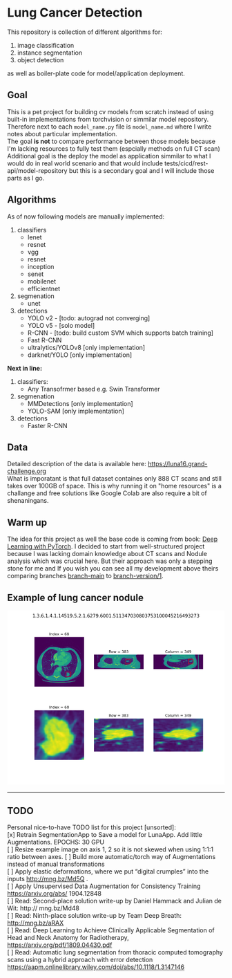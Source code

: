 # Lung Cancer Detection
This repository is collection of different algorithms for:  
1. image classification  
1. instance segmentation
1. object detection  

as well as boiler-plate code for model/application deployment. 

## Goal
This is a pet project for building cv models from scratch instead of using built-in implementations from torchvision or simmilar model repository. Therefore next to each `model_name.py` file is `model_name.md` where I write notes about particular implementation.  
The goal **is not** to compare performance between those models because I'm lacking resources to fully test them (espcially methods on full CT scan)  
Additional goal is the deploy the model as application simmilar to what I would do in real world scenario and that would include tests/cicd/rest-api/model-repository but this is a secondary goal and I will include those parts as I go. 

## Algorithms
As of now following models are manually implemented:
1. classifiers
    - lenet
    - resnet
    - vgg
    - resnet
    - inception
    - senet
    - mobilenet
    - efficientnet
1. segmenation
    - unet
1. detections
    - YOLO v2 - [todo: autograd not converging]
    - YOLO v5 - [solo model]
    - R-CNN - [todo: build custom SVM which supports batch training]
    - Fast R-CNN
    - ultralytics/YOLOv8 [only implementation]
    - darknet/YOLO [only implementation]

**Next in line:**
1. classifiers:
    - Any Transofrmer based e.g. Swin Transformer
1. segmenation
    - MMDetections [only implementation]
    - YOLO-SAM [only implementation]
1. detections
    - Faster R-CNN


## Data
Detailed description of the data is available here: https://luna16.grand-challenge.org  
What is imporatant is that full dataset containes only 888 CT scans and still takes over 100GB of space. This is why running it on "home resources" is a challange and free solutions like Google Colab are also require a bit of shenaningans. 

## Warm up
The idea for this project as well the base code is coming from book: [Deep Learning with PyTorch](https://www.manning.com/books/deep-learning-with-pytorch). I decided to start from well-structured project because I was lacking domain knowledge about CT scans and Nodule analysis which was crucial here. But their approach was only a stepping stone for me and If you wish you can see all my development above theirs comparing branches [branch-main](https://gitlab.com/ml.konopelski/lung_cancer_detection/-/tree/main) to [branch-version/1](https://gitlab.com/ml.konopelski/lung_cancer_detection/-/tree/version/1). 

## Example of lung cancer nodule
![alt text](resources/example_detection.png "Example")

  
-----
## TODO
Personal nice-to-have TODO list for this project [unsorted]:  
[x] Retrain SegmentationApp to Save a model for LunaApp. Add little Augmentations. EPOCHS: 30 GPU  
[ ] Resize example image on axis 1, 2 so it is not skewed when using 1:1:1 ratio between axes.
[ ] Build more automatic/torch way of Augmentations instead of manual transformations  
[ ] Apply elastic deformations, where we put “digital crumples” into the inputs http://mng.bz/Md5Q .  
[ ] Apply Unsupervised Data Augmentation for Consistency Training https://arxiv.org/abs/ 1904.12848  
[ ] Read: Second-place solution write-up by Daniel Hammack and Julian de Wit: http:// mng.bz/Md48  
[ ] Read: Ninth-place solution write-up by Team Deep Breath: http://mng.bz/aRAX  
[ ] Read: Deep Learning to Achieve Clinically Applicable Segmentation of Head and Neck Anatomy for Radiotherapy, https://arxiv.org/pdf/1809.04430.pdf  
[ ] Read: Automatic lung segmentation from thoracic computed tomography scans using a hybrid approach with error detection https://aapm.onlinelibrary.wiley.com/doi/abs/10.1118/1.3147146
